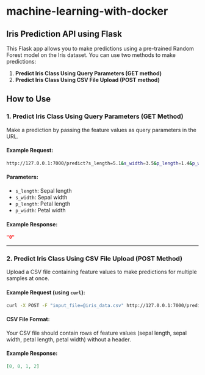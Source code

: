 # machine-learning-with-docker

## Iris Prediction API using Flask

This Flask app allows you to make predictions using a pre-trained Random Forest model on the Iris dataset. You can use two methods to make predictions:

1. **Predict Iris Class Using Query Parameters (GET method)**
2. **Predict Iris Class Using CSV File Upload (POST method)**

## How to Use

### 1. **Predict Iris Class Using Query Parameters (GET Method)**

Make a prediction by passing the feature values as query parameters in the URL.

#### Example Request:

```bash
http://127.0.0.1:7000/predict?s_length=5.1&s_width=3.5&p_length=1.4&p_width=0.2
```

#### Parameters:

- `s_length`: Sepal length
- `s_width`: Sepal width
- `p_length`: Petal length
- `p_width`: Petal width

#### Example Response:

```json
"0"
```

---

### 2. **Predict Iris Class Using CSV File Upload (POST Method)**

Upload a CSV file containing feature values to make predictions for multiple samples at once.

#### Example Request (using `curl`):

```bash
curl -X POST -F "input_file=@iris_data.csv" http://127.0.0.1:7000/predict_file
```

#### CSV File Format:

Your CSV file should contain rows of feature values (sepal length, sepal width, petal length, petal width) without a header.

#### Example Response:

```json
[0, 0, 1, 2]
```
